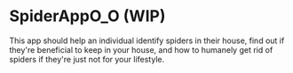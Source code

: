 # SpiderAppO_O (WIP)
This app should help an individual identify spiders in their house, find out if they're beneficial to keep in your house, and how to humanely get rid of spiders if they're just not for your lifestyle.

